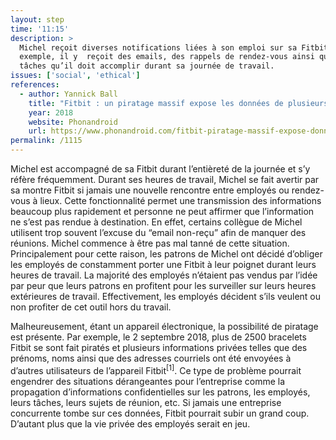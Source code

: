 ```yaml
---
layout: step
time: '11:15'
description: >
  Michel reçoit diverses notifications liées à son emploi sur sa Fitbit. Par
  exemple, il y  reçoit des emails, des rappels de rendez-vous ainsi que des
  tâches qu’il doit accomplir durant sa journée de travail. 
issues: ['social', 'ethical']
references:
  - author: Yannick Ball
    title: "Fitbit : un piratage massif expose les données de plusieurs milliers de comptes sur internet"
    year: 2018
    website: Phonandroid
    url: https://www.phonandroid.com/fitbit-piratage-massif-expose-donnees-plusieurs-milliers-comptes-internet.html
permalink: /1115
---
```


Michel est accompagné de sa Fitbit durant l’entièreté de la journée et s’y réfère fréquemment. Durant ses heures de travail, Michel se fait avertir par sa montre Fitbit si jamais une nouvelle rencontre entre employés ou rendez-vous à lieux. Cette fonctionnalité permet une transmission des informations beaucoup plus rapidement et personne ne peut affirmer que l’information ne s’est pas rendue à destination. En effet, certains collègue de Michel utilisent trop souvent l’excuse du “email non-reçu” afin de manquer des réunions. Michel commence à être pas mal tanné de cette situation. Principalement pour cette raison, les patrons de Michel ont décidé d’obliger les employés de constamment porter une Fitbit à leur poignet durant leurs heures de travail. La majorité des employés n’étaient pas vendus par l’idée par peur que leurs patrons en profitent pour les surveiller sur leurs heures extérieures de travail.  Effectivement, les employés décident s’ils veulent ou non profiter de cet outil hors du travail. 

Malheureusement, étant un appareil électronique, la possibilité de piratage est présente. Par exemple, le 2 septembre 2018, plus de 2500 bracelets Fitbit se sont fait piratés et plusieurs informations privées telles que des prénoms, noms ainsi que des adresses courriels ont été envoyées à d’autres utilisateurs de l’appareil Fitbit<sup>[1]</sup>. Ce type de problème pourrait engendrer des situations dérangeantes pour l’entreprise comme la propagation d’informations confidentielles sur les patrons, les employés, leurs tâches, leurs sujets de réunion, etc. Si jamais une entreprise concurrente tombe sur ces données, Fitbit pourrait subir un grand coup. D’autant plus que la vie privée des employés serait en jeu.
